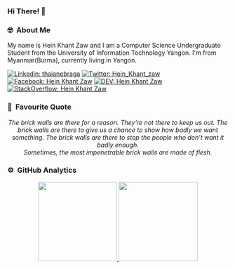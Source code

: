 ### Hi There! 👋

### 🤓 &nbsp;About Me
<p>My name is Hein Khant Zaw and I am a Computer Science Undergraduate Student from the University of Information Technology Yangon. I'm from Myanmar(Burma), currently living in Yangon.</p>

[![Linkedin: thaianebraga](https://img.shields.io/badge/LinkedIn%20-Hein%20Zaw-blue?style=plastic&logo=Linkedin&logoColor=white&link=https://www.linkedin.com/in/hein-zaw-66901b195/)](https://www.linkedin.com/in/hein-zaw-66901b195/)
[![Twitter: Hein_Khant_zaw](https://img.shields.io/badge/Twitter-1DA1F2?style=plastic&logo=twitter&logoColor=white)](https://twitter.com/SherlockHein)
[![Facebook: Hein Khant Zaw](https://img.shields.io/badge/Facebook-1877F2?style=plastic&logo=facebook&logoColor=white)](https://www.facebook.com/hein.zaw.9028)
[![DEV: Hein Khant Zaw](https://img.shields.io/badge/DEV%20Community-black?style=plastic&logo=dev.to&logoColor=white)](https://stackoverflow.com/users/9985100/hein-khant-zaw)
[![StackOverflow: Hein Khant Zaw](https://img.shields.io/badge/Stack_Overflow-FE7A16?style=plastic&logo=stack-overflow&logoColor=white)](https://dev.to/heinkhantzaw)

### 💬 &nbsp;Favourite Quote
<p align="center">
  <i>The brick walls are there for a reason. They’re not there to keep us out. The brick walls are there to give us a chance to show how badly we want something. The brick walls are there to stop the people who don’t want it badly enough.<br>
Sometimes, the most impenetrable brick walls are made of flesh.</i>
 </p>
 
### ⚙️ &nbsp;GitHub Analytics

<p align="center">
<a href="https://github.com/AVS1508">
  <img height="180em" src="https://github-readme-stats-eight-theta.vercel.app/api?username=HeinKhantZaw&show_icons=true&theme=dark&include_all_commits=true&count_private=true"/>
  <img height="180em" src="https://github-readme-stats-eight-theta.vercel.app/api/top-langs/?username=HeinKhantZaw&layout=compact&langs_count=8&theme=dark"/>
</a>
</p>


<!--
**HeinKhantZaw/HeinKhantZaw** is a ✨ _special_ ✨ repository because its `README.md` (this file) appears on your GitHub profile.

Here are some ideas to get you started:

- 🔭 
- 🌱 I’m currently learning ...
- 👯 I’m looking to collaborate on ...
- 🤔 I’m looking for help with ...
- 💬 Ask me about ...
- 📫 How to reach me: ...
- 😄 Pronouns: ...
- ⚡ Fun fact: ...

-->
